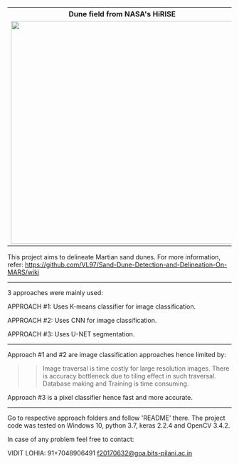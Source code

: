 <table>
  <tr>
    <th>Dune field from NASA's HiRISE </th>
    <th> Final Result from Approach#3 </th> 
      </tr>
  <tr>
    <td>
      <img src="https://github.com/ViditLohia/Sand-Dune-Detection-On-MARS/blob/master/CompressedImages/orig.png" width=500 >
     </td>
    <td>
      <img src="https://github.com/ViditLohia/Sand-Dune-Detection-On-MARS/blob/master/CompressedImages/1%20(1).png" width=500 >
     </td>
    
  </tr>
</table>


This project aims to delineate Martian sand dunes. For more information, refer:
https://github.com/VL97/Sand-Dune-Detection-and-Delineation-On-MARS/wiki

***

3 approaches were mainly used:

APPROACH #1:
Uses K-means classifier for image classification.

APPROACH #2:
Uses CNN for image classification.

APPROACH #3:
Uses U-NET segmentation.

***

Approach #1 and #2 are image classification approaches hence limited by:
>>Image traversal is time costly for large resolution images.
>>There is accuracy bottleneck due to tiling effect in such traversal.
>>Database making and Training is time consuming.

Approach #3 is a pixel classifier hence fast and more accurate.

***

Go to respective approach folders and follow 'README' there. 
The project code was tested on Windows 10, python 3.7, keras 2.2.4 and OpenCV 3.4.2.

In case of any problem feel free to contact:

VIDIT LOHIA: 		91+7048906491		f20170632@goa.bits-pilani.ac.in


